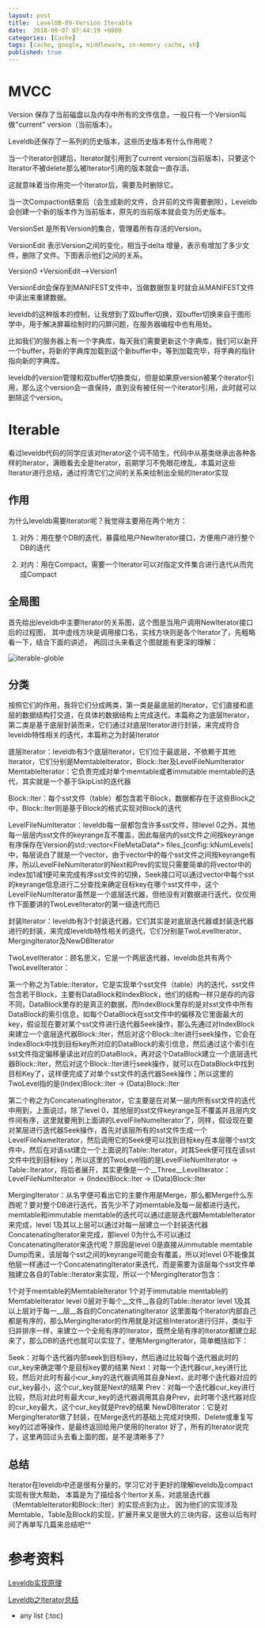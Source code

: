 ```yaml
---
layout: post
title:  LevelDB-09-Version Iterable
date:  2018-09-07 07:44:19 +0800
categories: [Cache]
tags: [cache, google, middleware, in-memory cache, sh]
published: true
---
```


# MVCC

Version 保存了当前磁盘以及内存中所有的文件信息，一般只有一个Version叫做"current" version（当前版本）。

Leveldb还保存了一系列的历史版本，这些历史版本有什么作用呢？

当一个Iterator创建后，Iterator就引用到了current version(当前版本)，只要这个Iterator不被delete那么被Iterator引用的版本就会一直存活。

这就意味着当你用完一个Iterator后，需要及时删除它。

当一次Compaction结束后（会生成新的文件，合并前的文件需要删除），Leveldb会创建一个新的版本作为当前版本，原先的当前版本就会变为历史版本。

VersionSet 是所有Version的集合，管理着所有存活的Version。

VersionEdit 表示Version之间的变化，相当于delta 增量，表示有增加了多少文件，删除了文件。下图表示他们之间的关系。

Version0 +VersionEdit-->Version1

VersionEdit会保存到MANIFEST文件中，当做数据恢复时就会从MANIFEST文件中读出来重建数据。

leveldb的这种版本的控制，让我想到了双buffer切换，双buffer切换来自于图形学中，用于解决屏幕绘制时的闪屏问题，在服务器编程中也有用处。

比如我们的服务器上有一个字典库，每天我们需要更新这个字典库，我们可以新开一个buffer，将新的字典库加载到这个新buffer中，等到加载完毕，将字典的指针指向新的字典库。

leveldb的version管理和双buffer切换类似，但是如果原version被某个iterator引用，那么这个version会一直保持，直到没有被任何一个iterator引用，此时就可以删除这个version。


# Iterable

看过leveldb代码的同学应该对Iterator这个词不陌生，代码中从基类继承出各种各样的Iterator，满眼看去全是Iterator，前期学习不免眼花缭乱，本篇对这些Iterator进行总结，通过捋清它们之间的关系来绘制出全局的Iterator实现

## 作用

为什么leveldb需要Iterator呢？我觉得主要用在两个地方：
   
1. 对外：用在整个DB的迭代，暴露给用户NewIterator接口，方便用户进行整个DB的迭代

2. 对内：用在Compact，需要一个Iterator可以对指定文件集合进行迭代从而完成Compact

## 全局图

首先给出leveldb中主要Iterator的关系图，这个图是当用户调用NewIterator接口后的过程图，
其中虚线方块是调用接口名，实线方块则是各个Iterator了，先粗略看一下，结合下面的讲述，
再回过头来看这个图就能有更深的理解：
   
![iterable-globle](http://kernelmaker.github.io/public/images/2016-05-15/LeveldbIterator-pic1.png)

## 分类

按照它们的作用，我将它们分成两类，第一类是最底层的Iterator，它们直接和底层的数据结构打交道，在具体的数据结构上完成迭代，本篇称之为底层Iterator，第二类是基于底层封装而来，它们通过对底层Iterator进行封装，来完成符合leveldb特性相关的迭代，本篇称之为封装Iterator

底层Iterator：leveldb有3个底层Iterator，它们位于最底层，不依赖于其他Iterator，它们分别是MemtableIterator、Block::Iter及LevelFileNumIterator
MemtableIterator：它负责完成对单个memtable或者immutable memtable的迭代，其实就是一个基于SkipList的迭代器

Block::Iter：每个sst文件（table）都包含若干Block，数据都存在于这些Block之中，Block::Iter则是基于Block的格式实现对Block的迭代

LevelFileNumIterator：leveldb每一层都包含许多sst文件，除level 0之外，其他每一层层内sst文件的keyrange互不覆盖，因此每层内的sst文件之间按keyrange有序保存在Version的std::vector<FileMetaData*> files_[config::kNumLevels]中，每层说白了就是一个vector，由于vector中的每个sst文件之间按keyrange有序，所以LevelFileNumIterator的Next和Prev的实现只需要简单的将vector中的index加1减1便可来完成有序sst文件的切换，Seek接口可以通过vector中每个sst的keyrange信息进行二分查找来确定目标key在哪个sst文件中，这个LevelFileNumIterator虽然是一个底层迭代器，但他没有对数据进行迭代，仅仅用作下面要讲的TwoLevelIterator的第一级迭代而已

封装Iterator：leveldb有3个封装迭代器，它们其实是对底层迭代器或封装迭代器进行的封装，来完成leveldb特性相关的迭代，它们分别是TwoLevelIterator、MergingIterator及NewDBIterator

TwoLevelIterator：顾名思义，它是一个两层迭代器，leveldb总共有两个TwoLevelIterator：

第一个称之为Table::Iterator，它是实现单个sst文件（table）内的迭代，sst文件包含若干Block，主要有DataBlock和IndexBlock，他们的结构一样只是存的内容不同，DataBlock里存的是真正的数据，而IndexBlock里存的是对sst文件中所有DataBlock的索引信息，如每个DataBlock在sst文件中的偏移及它里面最大的key，假设现在要对某个sst文件进行迭代器Seek操作，那么先通过对IndexBlock来建立一个底层迭代器Block::Iter，然后对这个Block::Iter进行seek操作，它会在IndexBlock中找到目标key所对应的DataBlock的索引信息，然后通过这个索引在sst文件指定偏移量读出对应的DataBlock，再对这个DataBlock建立一个底层迭代器Block::Iter，然后对这个Block::Iter进行seek操作，就可以在DataBlock中找到目标Key了，这样便完成了对单个sst文件的迭代器Seek操作；所以这里的TwoLevel指的是(Index)Block::Iter -> (Data)Block::Iter

第二个称之为ConcatenatingIterator，它主要是在对某一层内所有sst文件的迭代中用到，上面说过，除了level 0，其他层的sst文件keyrange互不覆盖并且层内文件间有序，这里就要用到上面讲的LevelFileNumeIterator了，同样，假设现在要对某层进行迭代器Seek操作，首先对该层所有的sst文件生成一个LevelFileNameIterator，然后调用它的Seek便可以找到目标key在本层哪个sst文件中，然后在对该sst建立一个上面说的Table::Iterator，对其Seek便可找在该sst文件中找到目标key；所以这里的TwoLevel指的是LevelFileNumIterator -> Table::Iterator，将后者展开，其实更像是一个__Three__LevelIterator：LevelFileNumIterator -> (Index)Block::Iter -> (Data)Block::Iter

MergingIterator：从名字便可看出它的主要作用是Merge，那么都Merge什么东西呢？要对整个DB进行迭代，首先少不了对memtable及每一层都进行迭代，memtable和immutable memtable的迭代可以通过底层迭代器MemtableIterator来完成，level 1及其以上层可以通过对每一层建立一个封装迭代器ConcatenatingIterator来完成，那level 0为什么不可以通过ConcatenatingIterator来迭代呢？原因是level 0是直接从immutable memtable Dump而来，该层每个sst之间的keyrange可能会有覆盖，所以对level 0不能像其他层一样通过一个ConcatenatingIterator来迭代，而是需要为该层每个sst文件单独建立各自的Table::Iterator来实现，所以一个MergingIterator包含：

1个对于memtable的MemtableIterator
1个对于immutable memtable的MemtableIterator
level 0层对于每个__文件__各自的Table::Iterator
level 1及其以上层对于每一__层__各自的ConcatenatingIterator
这里面每个Iterator内部自己都是有序的，那么MergingIterator的作用就是对这些Interator进行归并，类似于归并排序一样，来建立一个全局有序的Iterator，既然全局有序的Iterator都建立起来了，那么DB的迭代也就可以实现了，使用MergingIterator，简单概括如下：

Seek：对每个迭代器内部seek到目标key，然后通过比较每个迭代器此时的cur_key来确定哪个是目标key要的结果
Next：对每一个迭代器cur_key进行比较，然后对此时有最小cur_key的迭代器调用其自身Next，此时哪个迭代器对应的cur_key最小，这个cur_key就是Next的结果
Prev：对每一个迭代器cur_key进行比较，然后对此时有最大cur_key的迭代器调用其自身Prev，此时哪个迭代器对应的cur_key最大，这个cur_key就是Prev的结果
NewDBIterator：它是对MergingIterator做了封装，在Merge迭代的基础上完成对快照、Delete或重复写key的过滤等操作，是最终返回给用户使用的Iterator
好了，所有的Iterator说完了，这里再回过头去看上面的图，是不是清晰多了?

## 总结

Iterator在leveldb中还是很有分量的，学习它对于更好的理解leveldb及compact实现有很大帮助，
本篇是为了描绘各个Itertor关系，对底层迭代器（MemtableIterator和Block::Iter）的实现点到为止，
因为他们的实现涉及Memtable，Table及Block的实现，扩展开来又是很大的三块内容，这些以后有时间了再单写几篇来总结吧^^

# 参考资料

[Leveldb实现原理](https://www.cnblogs.com/zhihaowu/p/7884424.html)

[Leveldb之Iterator总结](http://kernelmaker.github.io/Leveldb_Iterator)

* any list
{:toc}